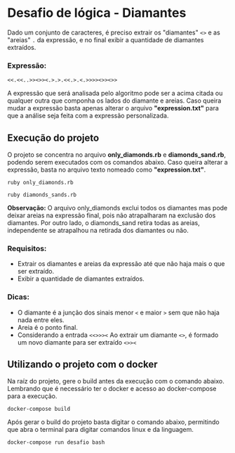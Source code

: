 # Desafio de lógica - Diamantes

Dado um conjunto de caracteres, é preciso extrair os "diamantes"  `<>` e as "areias" `.` da expressão, e no final exibir a quantidade de diamantes extraídos.

### **Expressão:**

```
<<.<<..>><>><.>.>.<<.>.<.>>>><>><>>
```

A expressão que será analisada pelo algoritmo pode ser a acima citada ou qualquer outra que componha os lados do diamante e areias. Caso queira mudar a expressão basta apenas alterar o arquivo **"expression.txt"** para que a análise seja feita com a expressão personalizada.

## Execução do projeto
O projeto se concentra no arquivo **only_diamonds.rb** e **diamonds_sand.rb**, podendo serem executados com os comandos abaixo. Caso queira alterar a expressão, basta no arquivo texto nomeado como **"expression.txt"**.

```
ruby only_diamonds.rb
```
```
ruby diamonds_sands.rb
```

**Observação:** O arquivo only_diamonds exclui todos os diamantes mas pode deixar areias na expressão final, pois não atrapalharam na exclusão dos diamantes. Por outro lado, o diamonds_sand retira todas as areias, independente se atrapalhou na retirada dos diamantes ou não.

### **Requisitos:**

- Extrair os diamantes e areias da expressão até que não haja mais o que ser extraído.
- Exibir a quantidade de diamantes extraídos.

### **Dicas:**

- O diamante é a junção dos sinais menor `<` e maior `>` sem que não haja nada entre eles.
- Areia é o ponto final.
- Considerando a entrada `<<>>><` Ao extrair um diamante `<>`, é formado um novo diamante para ser extraído `<>><`



## Utilizando o projeto com o docker
Na raíz do projeto, gere o build antes da execução com o comando abaixo. Lembrando que é necessário ter o docker e acesso ao docker-compose para a execução.

```
docker-compose build
```

Após gerar o build do projeto basta digitar o comando abaixo, permitindo que abra o terminal para digitar comandos linux e da linguagem.

```
docker-compose run desafio bash
```


